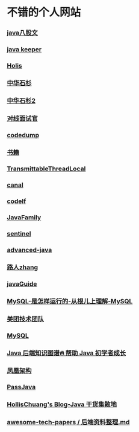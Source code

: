 # 不错的个人网站
### [java八股文](http://121.40.44.120/xyblog/find/22176.html)
### [java keeper](https://javakeeper.starfish.ink/data-management/Redis/Redis-MQ.html#_2-1-list-%E5%AE%9E%E7%8E%B0%E6%B6%88%E6%81%AF%E9%98%9F%E5%88%97)
### [Holis](https://www.hollischuang.com/)
### [中华石杉](https://gitee.com/shishan100)
### [中华石杉2](https://doocs.github.io/advanced-java/#/?id=%E4%BA%92%E8%81%94%E7%BD%91-java-%E5%B7%A5%E7%A8%8B%E5%B8%88%E8%BF%9B%E9%98%B6%E7%9F%A5%E8%AF%86%E5%AE%8C%E5%85%A8%E6%89%AB%E7%9B%B2)
### [对线面试官](http://javainterview.gitee.io/luffy/2021/08/19/01-Java%E5%9F%BA%E7%A1%80/04.%20%E5%8F%8D%E5%B0%84%E5%92%8C%E5%8A%A8%E6%80%81%E4%BB%A3%E7%90%86/)
### [codedump](https://www.codedump.info/post/20200122-series-pages/)
### [书籍](https://github.com/itdevbooks/pdf)


### [TransmittableThreadLocal](https://github.com/alibaba/transmittable-thread-local)
### [canal](https://github.com/alibaba/canal)

### [codelf](https://unbug.github.io/codelf/#)
### [JavaFamily](https://github.com/chenjiabing666/JavaFamily)

### [sentinel](https://github.com/alibaba/Sentinel/wiki/%E9%99%90%E6%B5%81---%E5%86%B7%E5%90%AF%E5%8A%A8)

### [advanced-java](https://doocs.github.io/advanced-java/#/)

### [路人zhang](https://mp.weixin.qq.com/mp/appmsgalbum?__biz=MzA4NjU1MzA2MQ==&action=getalbum&album_id=1966226418825035778&scene=126&uin=&key=&devicetype=iMac+MacBookPro15%2C1+OSX+OSX+13.7.1+build(22H221)&version=13080911&lang=zh_CN&nettype=WIFI&ascene=78&fontScale=100)


### [javaGuide](https://javaguide.cn/home.html)

### [MySQL-是怎样运行的-从根儿上理解-MySQL](https://shidongxu0312.github.io/2019/11/13/MySQL-%E6%98%AF%E6%80%8E%E6%A0%B7%E8%BF%90%E8%A1%8C%E7%9A%84-%E4%BB%8E%E6%A0%B9%E5%84%BF%E4%B8%8A%E7%90%86%E8%A7%A3-MySQL/#01%E4%B8%87%E9%87%8C%E9%95%BF%E5%BE%81%E7%AC%AC%E4%B8%80%E6%AD%A5%E9%9D%9E%E5%B8%B8%E9%87%8D%E8%A6%81--%E5%A6%82%E4%BD%95%E6%84%89%E5%BF%AB%E7%9A%84%E9%98%85%E8%AF%BB%E6%9C%AC%E5%B0%8F%E5%86%8C)


### [美团技术团队](https://tech.meituan.com/)

### [MySQL](https://shidongxu0312.github.io/2019/11/13/MySQL-%E6%98%AF%E6%80%8E%E6%A0%B7%E8%BF%90%E8%A1%8C%E7%9A%84-%E4%BB%8E%E6%A0%B9%E5%84%BF%E4%B8%8A%E7%90%86%E8%A7%A3-MySQL/#01%E4%B8%87%E9%87%8C%E9%95%BF%E5%BE%81%E7%AC%AC%E4%B8%80%E6%AD%A5%E9%9D%9E%E5%B8%B8%E9%87%8D%E8%A6%81--%E5%A6%82%E4%BD%95%E6%84%89%E5%BF%AB%E7%9A%84%E9%98%85%E8%AF%BB%E6%9C%AC%E5%B0%8F%E5%86%8C)

### [Java 后端知识图谱🔥 帮助 Java 初学者成长](https://gitee.com/zhongfucheng/athena)	

### [凤凰架构](https://icyfenix.cn/introduction/about-the-fenix-project.html)

### [PassJava](https://passjava.cn/)

### [HollisChuang's Blog-Java 干货集散地](https://www.hollischuang.com/)	

### [awesome-tech-papers / 后端资料整理.md](https://github.com/hiddenzzh/awesome-tech-papers/blob/master/%E5%90%8E%E7%AB%AF%E8%B5%84%E6%96%99%E6%95%B4%E7%90%86.md)